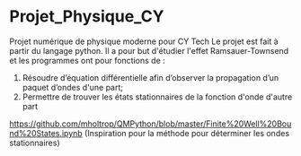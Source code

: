 # Projet_Physique_CY
Projet numérique de physique moderne pour CY Tech 
Le projet est fait à partir du langage python.
Il a pour but d'étudier l'effet Ramsauer-Townsend et les programmes ont pour fonctions de :
1. Résoudre d’équation différentielle afin d’observer la propagation d’un paquet d’ondes d'une part;
2. Permettre de trouver les états stationnaires de la fonction d'onde d'autre part

https://github.com/mholtrop/QMPython/blob/master/Finite%20Well%20Bound%20States.ipynb (Inspiration pour la méthode pour déterminer les ondes stationnaires)
